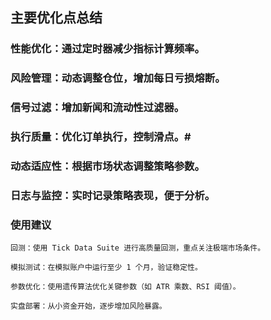 ## 主要优化点总结

### 性能优化：通过定时器减少指标计算频率。

### 风险管理：动态调整仓位，增加每日亏损熔断。

### 信号过滤：增加新闻和流动性过滤器。

### 执行质量：优化订单执行，控制滑点。#

### 动态适应性：根据市场状态调整策略参数。

### 日志与监控：实时记录策略表现，便于分析。

### 使用建议

    回测：使用 Tick Data Suite 进行高质量回测，重点关注极端市场条件。

    模拟测试：在模拟账户中运行至少 1 个月，验证稳定性。

    参数优化：使用遗传算法优化关键参数（如 ATR 乘数、RSI 阈值）。

    实盘部署：从小资金开始，逐步增加风险暴露。
